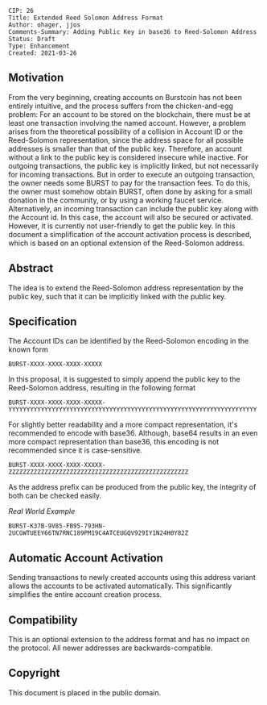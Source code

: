     CIP: 26
    Title: Extended Reed Solomon Address Format
    Author: ohager, jjos
    Comments-Summary: Adding Public Key in base36 to Reed-Solomon Address  
    Status: Draft
    Type: Enhancement
    Created: 2021-03-26

## Motivation

From the very beginning, creating accounts on Burstcoin has not been entirely intuitive, and the process suffers from the chicken-and-egg problem:
For an account to be stored on the blockchain, there must be at least one transaction involving the named account.
However, a problem arises from the theoretical possibility of a collision in Account ID or the Reed-Solomon representation, since the address space for all possible addresses is smaller than that of the public key. Therefore, an account without a link to the public key is considered insecure while inactive.
For outgoing transactions, the public key is implicitly linked, but not necessarily for incoming transactions. But in order to execute an outgoing transaction, the owner needs some BURST to pay for the transaction fees. To do this, the owner must somehow obtain BURST, often done by asking for a small donation in the community, or by using a working faucet service.
Alternatively, an incoming transaction can include the public key along with the Account id. In this case, the account will also be secured or activated.
However, it is currently not user-friendly to get the public key. In this document a simplification of the account activation process is described, which is based on an optional extension of the Reed-Solomon address.

## Abstract

The idea is to extend the Reed-Solomon address representation by the public key, such that it can be implicitly linked with the public key.

## Specification

The Account IDs can be identified by the Reed-Solomon encoding in the known form

`BURST-XXXX-XXXX-XXXX-XXXXX`

In this proposal, it is suggested to simply append the public key to the Reed-Solomon address, resulting in the following format

`BURST-XXXX-XXXX-XXXX-XXXXX-YYYYYYYYYYYYYYYYYYYYYYYYYYYYYYYYYYYYYYYYYYYYYYYYYYYYYYYYYYYYYYYYYYYYY`

For slightly better readability and a more compact representation, it's recommended to encode with base36. Although, base64 results in 
an even more compact representation than base36, this encoding is not recommended since it is case-sensitive.

`BURST-XXXX-XXXX-XXXX-XXXXX-ZZZZZZZZZZZZZZZZZZZZZZZZZZZZZZZZZZZZZZZZZZZZZZZZZZ`

As the address prefix can be produced from the public key, the integrity of both can be checked easily. 


_Real World Example_

`BURST-K37B-9V85-FB95-793HN-2UCGWTUEEY66TN7RNC189PM19C4ATCEUGQV929IY1N24H0Y82Z`

## Automatic Account Activation

Sending transactions to newly created accounts using this address variant allows the accounts to be activated automatically.
This significantly simplifies the entire account creation process.


## Compatibility

This is an optional extension to the address format and has no impact on the protocol.
All newer addresses are backwards-compatible.

## Copyright

This document is placed in the public domain.
